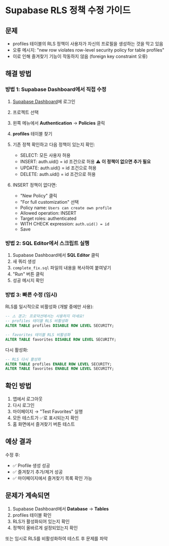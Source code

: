 # Supabase RLS 정책 수정 가이드

## 문제
- profiles 테이블의 RLS 정책이 사용자가 자신의 프로필을 생성하는 것을 막고 있음
- 오류 메시지: "new row violates row-level security policy for table profiles"
- 이로 인해 즐겨찾기 기능이 작동하지 않음 (foreign key constraint 오류)

## 해결 방법

### 방법 1: Supabase Dashboard에서 직접 수정

1. [Supabase Dashboard](https://app.supabase.com)에 로그인
2. 프로젝트 선택
3. 왼쪽 메뉴에서 **Authentication** → **Policies** 클릭
4. **profiles** 테이블 찾기
5. 기존 정책 확인하고 다음 정책이 있는지 확인:
   - SELECT: 모든 사용자 허용
   - INSERT: auth.uid() = id 조건으로 허용 ⚠️ **이 정책이 없으면 추가 필요**
   - UPDATE: auth.uid() = id 조건으로 허용
   - DELETE: auth.uid() = id 조건으로 허용

6. INSERT 정책이 없다면:
   - "New Policy" 클릭
   - "For full customization" 선택
   - Policy name: `Users can create own profile`
   - Allowed operation: INSERT
   - Target roles: authenticated
   - WITH CHECK expression: `auth.uid() = id`
   - Save

### 방법 2: SQL Editor에서 스크립트 실행

1. Supabase Dashboard에서 **SQL Editor** 클릭
2. 새 쿼리 생성
3. `complete_fix.sql` 파일의 내용을 복사하여 붙여넣기
4. "Run" 버튼 클릭
5. 성공 메시지 확인

### 방법 3: 빠른 수정 (임시)

RLS를 일시적으로 비활성화 (개발 중에만 사용):

```sql
-- ⚠️ 경고: 프로덕션에서는 사용하지 마세요!
-- profiles 테이블 RLS 비활성화
ALTER TABLE profiles DISABLE ROW LEVEL SECURITY;

-- favorites 테이블 RLS 비활성화  
ALTER TABLE favorites DISABLE ROW LEVEL SECURITY;
```

다시 활성화:
```sql
-- RLS 다시 활성화
ALTER TABLE profiles ENABLE ROW LEVEL SECURITY;
ALTER TABLE favorites ENABLE ROW LEVEL SECURITY;
```

## 확인 방법

1. 앱에서 로그아웃
2. 다시 로그인
3. 마이페이지 → "Test Favorites" 실행
4. 모든 테스트가 ✅로 표시되는지 확인
5. 홈 화면에서 즐겨찾기 버튼 테스트

## 예상 결과

수정 후:
- ✅ Profile 생성 성공
- ✅ 즐겨찾기 추가/제거 성공
- ✅ 마이페이지에서 즐겨찾기 목록 확인 가능

## 문제가 계속되면

1. Supabase Dashboard에서 **Database** → **Tables** 
2. profiles 테이블 확인
3. RLS가 활성화되어 있는지 확인
4. 정책이 올바르게 설정되었는지 확인

또는 임시로 RLS를 비활성화하여 테스트 후 문제를 파악